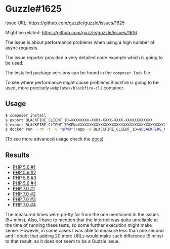 # Guzzle#1625

Issue URL: https://github.com/guzzle/guzzle/issues/1625

Might be related: https://github.com/guzzle/guzzle/issues/1616


The issue is about performance problems when using a high number of async requests.

The issue reporter provided a very detailed code example which is going to be used.

The installed package versions can be found in the `composer.lock` file.

To see where performance might cause problems Blackfire is going to be used, more precisely `webplates/blackfire-cli` container.


## Usage

``` bash
$ composer install
$ export BLACKFIRE_CLIENT_ID=XXXXXXXX-XXXX-XXXX-XXXX-XXXXXXXXXXXX
$ export BLACKFIRE_CLIENT_TOKEN=XXXXXXXXXXXXXXXXXXXXXXXXXXXXXXXXXXXXXXXXXXXXXXXXXXXXXXXXXXXXXXXX
$ docker run --rm -t -v "$PWD":/app -e BLACKFIRE_CLIENT_ID=$BLACKFIRE_CLIENT_ID -e BLACKFIRE_CLIENT_TOKEN=$BLACKFIRE_CLIENT_TOKEN webplates/blackfire-cli blackfire run php run.php
```

(To see more advanced usage check the [docs](https://hub.docker.com/r/webplates/blackfire-cli/))


## Results

- [PHP 5.6 #1](https://blackfire.io/profiles/a98d3e6d-05ea-4096-bd44-f683247356cb/graph)
- [PHP 5.6 #2](https://blackfire.io/profiles/b752711d-2e8e-4cee-b5cb-f82fd4177c11/graph)
- [PHP 5.6 #3](https://blackfire.io/profiles/3789105a-2af7-4c7f-ae10-b42bcbf4890a/graph)
- [PHP 5.6 #4](https://blackfire.io/profiles/cfd550bf-aa0d-4c62-b847-52b1004ff7f4/graph)
- [PHP 7.0 #1](https://blackfire.io/profiles/a5b26345-ee31-46e3-a341-2f44555ae422/graph)
- [PHP 7.0 #2](https://blackfire.io/profiles/3697a532-22ac-4ab4-b467-f0bf50374c26/graph)
- [PHP 7.0 #3](https://blackfire.io/profiles/0053a06e-a80d-4b3e-970c-d4d19d4673ae/graph)
- [PHP 7.0 #4](https://blackfire.io/profiles/58667e9e-3a15-42cf-b600-69388258bc98/graph)

The measured times were pretty far from the one mentioned in the issues (5+ mins).
Also, I have to mention that the internet was quite unreliable at the time of running these tests,
so some further execution might make sense. However, in some cases I was able to measure less than
one second and I doubt that adding 20 more URLs would make such difference (5 mins) to that result,
so it does not seem to be a Guzzle issue.
